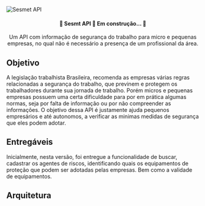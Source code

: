 
![Sesmet API](https://user-images.githubusercontent.com/50502920/101957674-a6146680-3be0-11eb-8007-6316a146d12e.png)

<h4 align="center"> 
	🚧  Sesmt API 🚀 Em construção...  🚧
</h4>
<p align="center">Um API com informação de segurança do trabalho para micro e pequenas empresas, no qual não é necessário a presença de um profissional da área.</p>

<h2> Objetivo </h2>

<p> A legislação trabalhista Brasileira, recomenda as empresas várias regras relacionadas a segurança do trabalho, que previnem e protegem os trabalhadores durante sua jornada de trabalho. Porém micros e pequenas empresas possuem uma certa dificuldade para por em prática algumas normas, seja por falta de informação ou por não compreender as informações. O objetivo dessa API é justamente ajuda pequenos empresários e até autonomos, a verificar as minimas medidas de segurança que eles podem adotar. </p>

<h2> Entregáveis </h2>

<p> Inicialmente, nesta versão, foi entregue a funcionalidade de buscar, cadastrar os agentes de riscos, identificando quais os equipamentos de proteção que podem ser adotadas pelas empresas. Bem como a validade de equipamentos. </p> 

<h2> Arquitetura </h2>

